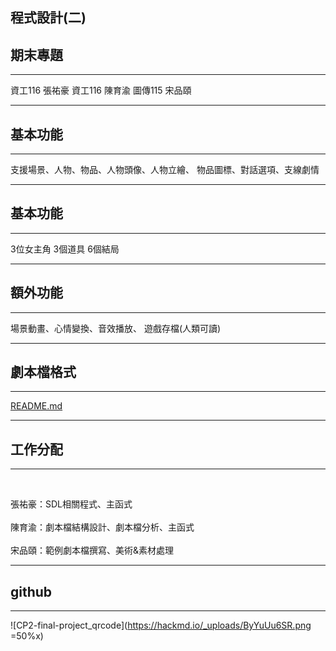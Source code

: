 <style>
.text-left{
    text-align: left; //文字靠左
}
</style>


## 程式設計(二)
## 期末專題
----
資工116 張祐豪
資工116 陳育渝
圖傳115 宋品頤

---

## 基本功能
----
支援場景、人物、物品、人物頭像、人物立繪、
物品圖標、對話選項、支線劇情

---

## 基本功能
----
3位女主角
3個道具
6個結局

---

## 額外功能
----
場景動畫、心情變換、音效播放、
遊戲存檔(人類可讀)

---

## 劇本檔格式
----
[README.md](https://hackmd.io/kc3pGNMvQVKv3luCa9MldA?view#script-%E7%B7%A8%E5%AF%AB%E8%A6%8F%E5%89%87)

---

## 工作分配
----
<br>
<p class = "text-left">
張祐豪：SDL相關程式、主函式<br>
<br>
陳育渝：劇本檔結構設計、劇本檔分析、主函式<br>
<br>
宋品頤：範例劇本檔撰寫、美術&素材處理<br>
</p>

---

## github
----
![CP2-final-project_qrcode](https://hackmd.io/_uploads/ByYuUu6SR.png =50%x)


